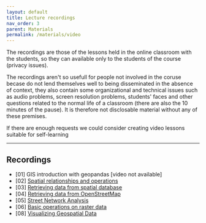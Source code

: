 ```yaml
---
layout: default
title: Lecture recordings
nav_order: 3
parent: Materials
permalink: /materials/video
---
```

The recordings are those of the lessons held in the online classroom with the students, so they can available only to the students of the course (privacy issues).

The recordings aren't so usefull for people not involved in the coruse becase do not lend themselves well to being disseminated in the absence of context, they also contain some organizational and technical issues such as audio problems, screen resolution problems, students' faces and other questions related to the normal life of a classroom (there are also the 10 minutes of the pause).
It is therefore not disclosable material without any of these premises.

If there are enough requests we could consider creating video lessons suitable for self-learning

---
## Recordings
- [01] GIS introduction with geopandas [video not available]
- [02] [Spatial relationships and operations](https://drive.google.com/file/d/1FzCO5CEgs08kMDQQOuecqlV1fry0fkzV/view?usp=sharing)
- [03] [Retrieving data from spatial database](https://drive.google.com/file/d/1FzCO5CEgs08kMDQQOuecqlV1fry0fkzV/view?usp=sharing)
- [04] [Retrieving data from OpenStreetMap](https://drive.google.com/file/d/1KgJHsNsQLzwZ1qD4cKFDCzRwNmbW9_Tc/view?usp=sharing)
- [05] [Street Network Analysis](https://drive.google.com/file/d/1ExbOJbr2taV9DgZNLHt3-8_F0a7Ay1w5/view?usp=sharing)
- [06] [Basic operations on raster data](https://drive.google.com/file/d/1zQmtCUeiWmN1nvYEqv6KUxQ5yyf0zV9l/view?usp=sharing)
- [08] [Visualizing Geospatial Data](https://drive.google.com/file/d/1GKPpi3-EtVaEieol8cFjQJG7SDNVJw0v/view?usp=sharing)
